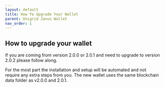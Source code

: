 ```yaml
---
layout: default
title: How To Upgrade Your Wallet
parent: Unigrid Janus Wallet
nav_order: 1
---
```


## How to upgrade your wallet

If you are coming from version 2.0.0 or 2.0.1 and need to upgrade to version 2.0.2 please follow along.

For the most part the installation and setup will be automated and not require any extra steps from you. The new wallet uses the same blockchain data folder as v2.0.0 and 2.0.1.

